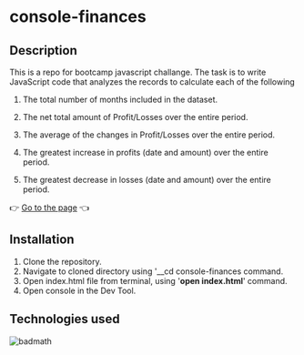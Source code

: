 # console-finances

## Description 

This is a repo for bootcamp javascript challange. 
The task is to write JavaScript code that analyzes the records to calculate each of the following


1. The total number of months included in the dataset.

2. The net total amount of Profit/Losses over the entire period.

3. The average of the changes in Profit/Losses over the entire period.

4. The greatest increase in profits (date and amount) over the entire period.

5. The greatest decrease in losses (date and amount) over the entire period.



:point_right: [Go to the page](https://aleksandrriabov.github.io/console-finances/) :point_left:


## Installation
  1. Clone the repository.
  2. Navigate to cloned directory using '__cd console-finances command.
  3. Open index.html file from terminal, using '__open index.html__' command.
  4. Open console in the Dev Tool.



## Technologies used

![badmath](https://img.shields.io/badge/-JavaScript-red)



